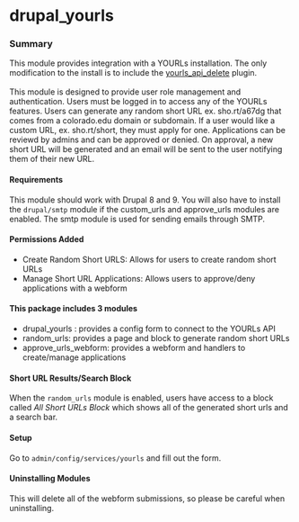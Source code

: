 # drupal_yourls
### Summary
This module provides integration with a YOURLs installation. The only modification to the install is to include the [yourls_api_delete](https://github.com/claytondaley/yourls-api-delete) plugin.
<br>
<br>
This module is designed to provide user role management and authentication. Users must be logged in to access any of the YOURLs features. Users can generate any random short URL ex. sho.rt/a67dg that comes from a colorado.edu domain or subdomain. If a user would like a custom URL, ex. sho.rt/short, they must apply for one. Applications can be reviewd by admins and can be approved or denied. On approval, a new short URL will be generated and an email will be sent to the user notifying them of their new URL. 
<br>
#### Requirements
This module should work with Drupal 8 and 9. You will also have to install the ````drupal/smtp```` module if the custom_urls and approve_urls modules are enabled. The smtp module is used for sending emails through SMTP. 
#### Permissions Added
- Create Random Short URLS: Allows for users to create random short URLs
- Manage Short URL Applications: Allows users to approve/deny applications with a webform
#### This package includes 3 modules
- drupal_yourls : provides a config form to connect to the YOURLs API
- random_urls: provides a page and block to generate random short URLs
- approve_urls_webform: provides a webform and handlers to create/manage applications
#### Short URL Results/Search Block
When the ````random_urls```` module is enabled, users have access to a block called *All Short URLs Block* which shows all of the generated short urls and a search bar.
#### Setup
Go to ````admin/config/services/yourls```` and fill out the form.
<br>

#### Uninstalling Modules
This will delete all of the webform submissions, so please be careful when uninstalling.
